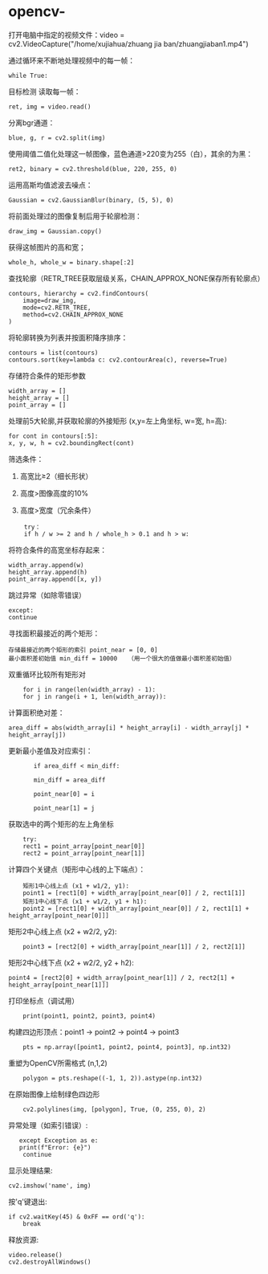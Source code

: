 # opencv-
打开电脑中指定的视频文件：video = cv2.VideoCapture("/home/xujiahua/zhuang jia ban/zhuangjiaban1.mp4")

通过循环来不断地处理视频中的每一帧：
           
    while True:

目标检测
读取每一帧：

    ret, img = video.read()   

分离bgr通道：

    blue, g, r = cv2.split(img)

使用阈值二值化处理这一帧图像，蓝色通道>220变为255（白），其余的为黑：

    ret2, binary = cv2.threshold(blue, 220, 255, 0)

运用高斯均值滤波去噪点：

    Gaussian = cv2.GaussianBlur(binary, (5, 5), 0) 

将前面处理过的图像复制后用于轮廓检测：

    draw_img = Gaussian.copy()

获得这帧图片的高和宽；

    whole_h, whole_w = binary.shape[:2]

查找轮廓（RETR_TREE获取层级关系，CHAIN_APPROX_NONE保存所有轮廓点）
   
    contours, hierarchy = cv2.findContours(
        image=draw_img, 
        mode=cv2.RETR_TREE,
        method=cv2.CHAIN_APPROX_NONE
    )
    
将轮廓转换为列表并按面积降序排序：
    
    contours = list(contours)
    contours.sort(key=lambda c: cv2.contourArea(c), reverse=True)
    
存储符合条件的矩形参数
    
    width_array = []
    height_array = []
    point_array = []
    
处理前5大轮廓,并获取轮廓的外接矩形 (x,y=左上角坐标, w=宽, h=高):
    
    for cont in contours[:5]:
    x, y, w, h = cv2.boundingRect(cont)
      
  筛选条件：
  1. 高宽比≥2（细长形状）
  2. 高度>图像高度的10%
  3. 高度>宽度（冗余条件）

          try： 
          if h / w >= 2 and h / whole_h > 0.1 and h > w:

  将符合条件的高宽坐标存起来：

    width_array.append(w)
    height_array.append(h)
    point_array.append([x, y])
  
  跳过异常（如除零错误）
  
    except:
    continue  
    
寻找面积最接近的两个矩形：
   
    存储最接近的两个矩形的索引 point_near = [0, 0] 
    最小面积差初始值 min_diff = 10000   （用一个很大的值做最小面积差初始值）
    
双重循环比较所有矩形对
               
        for i in range(len(width_array) - 1):
        for j in range(i + 1, len(width_array)):
计算面积绝对差：
    
    area_diff = abs(width_array[i] * height_array[i] - width_array[j] * height_array[j])
            
更新最小差值及对应索引：
   
           if area_diff < min_diff:
            
           min_diff = area_diff
                
           point_near[0] = i
                
           point_near[1] = j
                

获取选中的两个矩形的左上角坐标    

        try:
        rect1 = point_array[point_near[0]]
        rect2 = point_array[point_near[1]]
        
计算四个关键点（矩形中心线的上下端点）：

        矩形1中心线上点 (x1 + w1/2, y1):
        point1 = [rect1[0] + width_array[point_near[0]] / 2, rect1[1]]
        矩形1中心线下点 (x1 + w1/2, y1 + h1):
        point2 = [rect1[0] + width_array[point_near[0]] / 2, rect1[1] + height_array[point_near[0]]]
        
矩形2中心线上点 (x2 + w2/2, y2):
  
        point3 = [rect2[0] + width_array[point_near[1]] / 2, rect2[1]]
  
矩形2中心线下点 (x2 + w2/2, y2 + h2):
  
    point4 = [rect2[0] + width_array[point_near[1]] / 2, rect2[1] + height_array[point_near[1]]]
        
打印坐标点（调试用）
        
        print(point1, point2, point3, point4)
        
构建四边形顶点：point1 -> point2 -> point4 -> point3
        
        pts = np.array([point1, point2, point4, point3], np.int32)

重塑为OpenCV所需格式 (n,1,2)
        
        polygon = pts.reshape((-1, 1, 2)).astype(np.int32)
        
在原始图像上绘制绿色四边形
        
        cv2.polylines(img, [polygon], True, (0, 255, 0), 2)
        
异常处理（如索引错误）:

       except Exception as e:
       print(f"Error: {e}")
        continue
    
显示处理结果:
    
    cv2.imshow('name', img)
    
按'q'键退出:
    
    if cv2.waitKey(45) & 0xFF == ord('q'):
        break

释放资源:

    video.release()
    cv2.destroyAllWindows()




 
